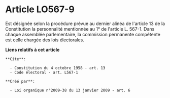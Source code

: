 # Article LO567-9

Est désignée selon la procédure prévue au dernier alinéa de l'article 13 de la Constitution la personnalité mentionnée au 1°
de l'article L. 567-1. Dans chaque assemblée parlementaire, la commission permanente compétente est celle chargée des lois
électorales.

**Liens relatifs à cet article**

	**Cite**:

	  - Constitution du 4 octobre 1958 - art. 13
	  - Code électoral - art. L567-1

	**Créé par**:

	  - Loi organique n°2009-38 du 13 janvier 2009 - art. 6
